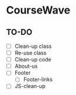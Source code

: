 # CourseWave

## TO-DO

- [ ] Clean-up class
- [ ] Re-use class
- [ ] Clean-up code
- [ ] About-us
- [ ] Footer
  - [ ] Footer-links
- [ ] JS-clean-up
